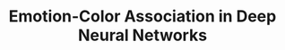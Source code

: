 ---
layout: page
title: Emotion-Color Association in Deep Neural Networks
description: Undergraduate Project, IITK
img: 
importance: 7
category: projects
related_publications: false
---